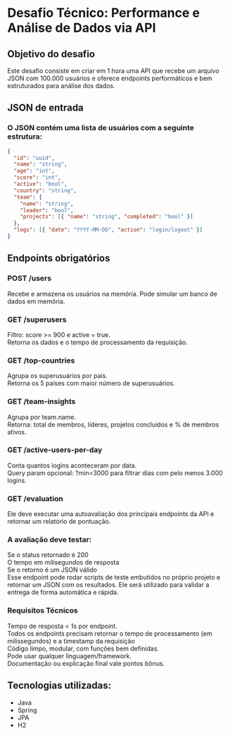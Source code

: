 
# Desafio Técnico: Performance e Análise de Dados via API


## Objetivo do desafio
Este desafio consiste em criar em 1 hora uma API que recebe um arquivo JSON com 100.000 usuários e oferece endpoints performáticos e bem estruturados para análise dos dados.

## JSON de entrada
### O JSON contém uma lista de usuários com a seguinte estrutura:
```json
{
  "id": "uuid",
  "name": "string",
  "age": "int",
  "score": "int",
  "active": "bool",
  "country": "string",
  "team": {
    "name": "string",
    "leader": "bool",
    "projects": [{ "name": "string", "completed": "bool" }]
  },
  "logs": [{ "date": "YYYY-MM-DD", "action": "login/logout" }]
}
```

## Endpoints obrigatórios
### POST /users
Recebe e armazena os usuários na memória. Pode simular um banco de dados em memória.

### GET /superusers
Filtro: score >= 900 e active = true.  
Retorna os dados e o tempo de processamento da requisição.
### GET /top-countries
Agrupa os superusuários por país.  
Retorna os 5 países com maior número de superusuários.
### GET /team-insights
Agrupa por team.name.  
Retorna: total de membros, líderes, projetos concluídos e % de membros ativos.
### GET /active-users-per-day
Conta quantos logins aconteceram por data.  
Query param opcional: ?min=3000 para filtrar dias com pelo menos 3.000 logins.
### GET /evaluation
Ele deve executar uma autoavaliação dos principais endpoints da API e retornar um relatório de pontuação.

### A avaliação deve testar:

Se o status retornado é 200  
O tempo em milisegundos de resposta  
Se o retorno é um JSON válido  
Esse endpoint pode rodar scripts de teste embutidos no próprio projeto e retornar um JSON com os resultados. Ele será utilizado para validar a entrega de forma automática e rápida.  

### Requisitos Técnicos
Tempo de resposta < 1s por endpoint.  
Todos os endpoints precisam retornar o tempo de processamento (em milissegundos) e a timestamp da requisição  
Código limpo, modular, com funções bem definidas.  
Pode usar qualquer linguagem/framework.  
Documentação ou explicação final vale pontos bônus.  




## Tecnologias utilizadas:
- Java
- Spring
- JPA
- H2

